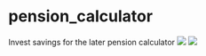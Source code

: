 # pension_calculator
Invest savings for the later pension calculator
<img src="https://travis-ci.org/mniami/pension_calculator.svg?branch=master"/>
<a href="https://codeclimate.com/github/mniami/pension_calculator/maintainability"><img src="https://api.codeclimate.com/v1/badges/95ce5b0c384ccae616c3/maintainability" /></a>
